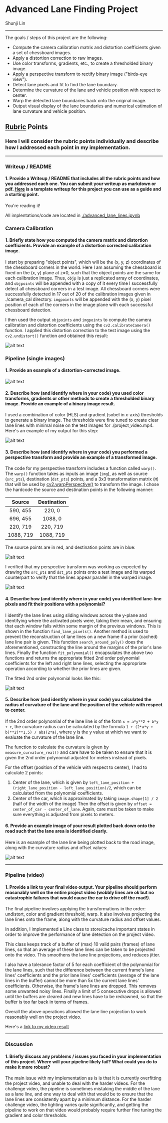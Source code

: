 # Advanced Lane Finding Project

Shunji Lin

---

The goals / steps of this project are the following:

* Compute the camera calibration matrix and distortion coefficients given a set of chessboard images.
* Apply a distortion correction to raw images.
* Use color transforms, gradients, etc., to create a thresholded binary image.
* Apply a perspective transform to rectify binary image ("birds-eye view").
* Detect lane pixels and fit to find the lane boundary.
* Determine the curvature of the lane and vehicle position with respect to center.
* Warp the detected lane boundaries back onto the original image.
* Output visual display of the lane boundaries and numerical estimation of lane curvature and vehicle position.

[//]: # (Image References)

[image1]: ./writeup_images/undistort.png "Undistorted"
[image2]: ./writeup_images/undistortroad.png "Undistorted Road"
[image3]: ./writeup_images/colorgradientthreshold.png "Threshold"
[image4]: ./writeup_images/sourcedest.png "Source and Destination Points"
[image5]: ./writeup_images/warpparallel.png "Warp Parallel Lanes"
[image6]: ./writeup_images/polynomialfitted.png "Polynomial Fit"
[image7]: ./writeup_images/projectlane.png "Project Lane Lines"
[video1]: ./project_video.mp4 "Video"

## [Rubric](https://review.udacity.com/#!/rubrics/571/view) Points

### Here I will consider the rubric points individually and describe how I addressed each point in my implementation.  

---

### Writeup / README

#### 1. Provide a Writeup / README that includes all the rubric points and how you addressed each one.  You can submit your writeup as markdown or pdf.  [Here](https://github.com/udacity/CarND-Advanced-Lane-Lines/blob/master/writeup_template.md) is a template writeup for this project you can use as a guide and a starting point.  

You're reading it!

All implentations/code are located in [./advanced_lane_lines.ipynb](./advanced_lane_lines.ipynb)

### Camera Calibration

#### 1. Briefly state how you computed the camera matrix and distortion coefficients. Provide an example of a distortion corrected calibration image.

I start by preparing "object points", which will be the (x, y, z) coordinates of the chessboard corners in the world. Here I am assuming the chessboard is fixed on the (x, y) plane at z=0, such that the object points are the same for each calibration image.  Thus, `objp` is just a replicated array of coordinates, and `objpoints` will be appended with a copy of it every time I successfully detect all chessboard corners in a test image. All chessboard corners were successfully detected in 17 out of 20 of the calibration images given in ./camera_cal directory.  `imgpoints` will be appended with the (x, y) pixel position of each of the corners in the image plane with each successful chessboard detection.  

I then used the output `objpoints` and `imgpoints` to compute the camera calibration and distortion coefficients using the `cv2.calibrateCamera()` function.  I applied this distortion correction to the test image using the `cv2.undistort()` function and obtained this result: 

![alt text][image1]

### Pipeline (single images)

#### 1. Provide an example of a distortion-corrected image.

![alt text][image2]

#### 2. Describe how (and identify where in your code) you used color transforms, gradients or other methods to create a thresholded binary image.  Provide an example of a binary image result.

I used a combination of color (HLS) and gradient (sobel in x-axis) thresholds to generate a binary image. The thresholds were fine tuned to create clear lane lines with minimal noise on the test images for ./project_video.mp4. Here's an example of my output for this step:

![alt text][image3]

#### 3. Describe how (and identify where in your code) you performed a perspective transform and provide an example of a transformed image.

The code for my perspective transform includes a function called `warp()`. The `warp()` function takes as inputs an image (`img`), as well as source (`src_pts`), destination (`dst_pts`) points, and a 3x3 transformation matrix (`M`) that will be used by [cv2.warpPerspective()](https://docs.opencv.org/2.4/modules/imgproc/doc/geometric_transformations.html?) to transform the image. I chose the hardcode the source and destination points in the following manner:

| Source        | Destination   | 
|:-------------:|:-------------:| 
| 590, 455      | 220, 0        | 
| 696, 455      | 1088, 0       |
| 220, 719      | 220, 719      |
| 1088, 719     | 1088, 719     |

The source points are in red, and destination points are in blue:

![alt text][image4]

I verified that my perspective transform was working as expected by drawing the `src_pts` and `dst_pts` points onto a test image and its warped counterpart to verify that the lines appear parallel in the warped image.

![alt text][image5]

#### 4. Describe how (and identify where in your code) you identified lane-line pixels and fit their positions with a polynomial?

I identify the lane lines using sliding windows across the y-plane and identifying where the activated pixels were, taking their mean, and ensuring that each window falls within some margin of the previous windows. This is shown in the function `find_lane_pixels()`. Another method is used to prevent the reconstruction of lane lines on a new frame if a prior (cached) lane line pair is given. This function `search_around_poly()` does the aforementioned, constructing the line around the margins of the prior's lane lines. Finally the function `fit_polynomial()` encapsulates the above two functions and returns the appropriate fitted 2nd order polynomial coefficients for the left and right lane lines, selecting the appropriate operation according to whether the prior lines are given.

The fitted 2nd order polynomial looks like this:

![alt text][image6]

#### 5. Describe how (and identify where in your code) you calculated the radius of curvature of the lane and the position of the vehicle with respect to center.

If the 2nd order polynomial of the lane line is of the form `x = a*y**2 + b*y + c`,
the curvature radius can be calculated by the formula `1 + (2*a*y + b)**2)**1.5) / abs(2*a)`,
where y is the y value at which we want to evaluate the curvature of the lane line.

The function to calculate the curvature is given by `measure_curvature_real()` and care have to be taken
to ensure that it is given the 2nd order polynomial adjusted for meters instead of pixels.

For the offset (position of the vehicle with respect to center), I had to calculate 2 points:
1) Center of the lane, which is given by `left_lane_position + (right_lane_position - left_lane_position)/2`,
which can be calculated from the polynomial coefficients.
2) Center of the car, which is approximated by taking `image.shape[1] / 2` (half of the width of the image)
Then the offset is given by `offset = center_of_car - center_of_lane`.
Again, care must be taken to make sure everything is adjusted from pixels to meters.

#### 6. Provide an example image of your result plotted back down onto the road such that the lane area is identified clearly.

Here is an example of the lane line being plotted back to the road image, along with the curvature radius and offset values:

![alt text][image7]

---

### Pipeline (video)

#### 1. Provide a link to your final video output.  Your pipeline should perform reasonably well on the entire project video (wobbly lines are ok but no catastrophic failures that would cause the car to drive off the road!).

The final pipeline involves applying the transformations in the order: undistort, color and gradient threshold, warp. It also involves projecting the lane lines onto the frame, along with the curvature radius and offset values.

In addition, I implemented a Line class to store/cache important states in order to improve the performance of lane detection on the project video.

This class keeps track of a buffer of (max) 10 valid pairs (frames) of lane lines, so that an average of these lane lines can be taken to be projected onto the video. This smoothens the lane line projections, and reduces jitter.

I also have a tolerance factor of 5 for each coefficient of the polynomial for the lane lines, such that the difference between the current frame's lane lines' coefficients and the prior lane lines' coefficients (average of the lane lines in the buffer) cannot be more than 5x the current lane lines' coefficients. Otherwise, the frame's lane lines are dropped. This removes some unwanted noisy lines. Finally a limit of 5 consecutive drops is allowed until the buffers are cleared and new lines have to be redrawned, so that the buffer is too far back in terms of frames.

Overall the above operations allowed the lane line projection to work reasonably well on the project video.

Here's a [link to my video result](./output_video.mp4)

---

### Discussion

#### 1. Briefly discuss any problems / issues you faced in your implementation of this project.  Where will your pipeline likely fail?  What could you do to make it more robust?

The main issue with my implementation as is is that it is currently overfitting the project video, and unable to deal with the harder videos. For the challenge video, the pipeline is sometimes mistaking the middle of the lane as a lane line, and one way to deal with that would be to ensure that the lane lines are consistently apart by a minimum distance. For the harder challenge video, the lighting varies quite significantly, and getting the pipeline to work on that video would probably require further fine tuning the gradient and color thresholds.

